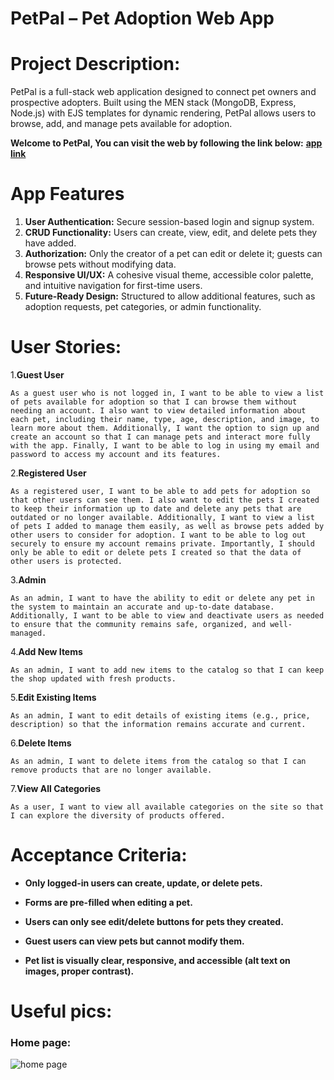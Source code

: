 # PetPal – Pet Adoption Web App

# Project Description:
PetPal is a full-stack web application designed to connect pet owners and prospective adopters. Built using the MEN stack (MongoDB, Express, Node.js) with EJS templates for dynamic rendering, PetPal allows users to browse, add, and manage pets available for adoption.

**Welcome to PetPal, You can visit the web by following the link below:**
**[app link]()**

# App Features
1. **User Authentication:** Secure session-based login and signup system.
2. **CRUD Functionality:** Users can create, view, edit, and delete pets they have added.
3. **Authorization:** Only the creator of a pet can edit or delete it; guests can browse pets without modifying data.
4. **Responsive UI/UX:** A cohesive visual theme, accessible color palette, and intuitive navigation for first-time users.
5. **Future-Ready Design:** Structured to allow additional features, such as adoption requests, pet categories, or admin functionality.

# User Stories:
1.**Guest User**

    As a guest user who is not logged in, I want to be able to view a list of pets available for adoption so that I can browse them without needing an account. I also want to view detailed information about each pet, including their name, type, age, description, and image, to learn more about them. Additionally, I want the option to sign up and create an account so that I can manage pets and interact more fully with the app. Finally, I want to be able to log in using my email and password to access my account and its features.
   
2.**Registered User**

    As a registered user, I want to be able to add pets for adoption so that other users can see them. I also want to edit the pets I created to keep their information up to date and delete any pets that are outdated or no longer available. Additionally, I want to view a list of pets I added to manage them easily, as well as browse pets added by other users to consider for adoption. I want to be able to log out securely to ensure my account remains private. Importantly, I should only be able to edit or delete pets I created so that the data of other users is protected.

3.**Admin**

    As an admin, I want to have the ability to edit or delete any pet in the system to maintain an accurate and up-to-date database. Additionally, I want to be able to view and deactivate users as needed to ensure that the community remains safe, organized, and well-managed.

4.**Add New Items**

    As an admin, I want to add new items to the catalog so that I can keep the shop updated with fresh products.

5.**Edit Existing Items**

    As an admin, I want to edit details of existing items (e.g., price, description) so that the information remains accurate and current.

6.**Delete Items**

    As an admin, I want to delete items from the catalog so that I can remove products that are no longer available.

7.**View All Categories**

    As a user, I want to view all available categories on the site so that I can explore the diversity of products offered.


# Acceptance Criteria:

* **Only logged-in users can create, update, or delete pets.**

*  **Forms are pre-filled when editing a pet.**

*  **Users can only see edit/delete buttons for pets they created.**
*  **Guest users can view pets but cannot modify them.**

* **Pet list is visually clear, responsive, and accessible (alt text on images, proper contrast).**


# Useful pics:

### Home page:
![home page]()
